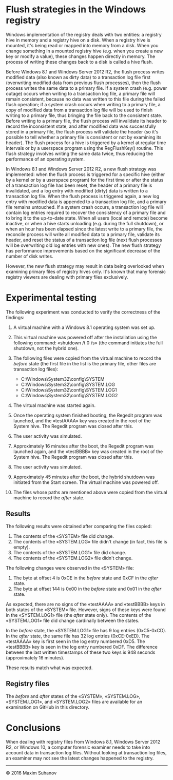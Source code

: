 # Flush strategies in the Windows registry
Windows implementation of the registry deals with two entities: a registry hive in memory and a registry hive on a disk. When a registry hive is mounted, it's being read or mapped into memory from a disk. When you change something in a mounted registry hive (e.g. when you create a new key or modify a value), these changes happen directly in memory. The process of writing these changes back to a disk is called a hive flush.

Before Windows 8.1 and Windows Server 2012 R2, the flush process writes modified data (also known as dirty data) to a transaction log file first (overwriting modified data from previous flush processes), then the flush process writes the same data to a primary file. If a system crash (e.g. power outage) occurs when writing to a transaction log file, a primary file will remain consistent, because no data was written to this file during the failed flush operation; if a system crash occurs when writing to a primary file, a copy of modified data from a transaction log file will be used to finish writing to a primary file, thus bringing the file back to the consistent state. Before writing to a primary file, the flush process will invalidate its header to record the inconsistent state, and after modified data was successfully stored in a primary file, the flush process will validate the header (so it's possible to tell whether a primary file is consistent or not by examining its header). The flush process for a hive is triggered by a kernel at regular time intervals or by a userspace program using the RegFlushKey() routine. This flush strategy involves writing the same data twice, thus reducing the performance of an operating system.

In Windows 8.1 and Windows Server 2012 R2, a new flush strategy was implemented: when the flush process is triggered for a specific hive (either by a kernel or by a userspace program) for the first time or after the status of a transaction log file has been reset, the header of a primary file is invalidated, and a log entry with modified (dirty) data is written to a transaction log file. When the flush process is triggered again, a new log entry with modified data is appended to a transaction log file, and a primary file remains untouched. If a system crash occurs, a transaction log file will contain log entries required to recover the consistency of a primary file and to bring it to the up-to-date state. When all users (local and remote) become inactive, or when a hive starts unloading (e.g. during the full shutdown), or when an hour has been elapsed since the latest write to a primary file, the reconcile process will write all modified data to a primary file, validate its header, and reset the status of a transaction log file (next flush processes will be overwriting old log entries with new ones). The new flush strategy has performance improvements based on the significant decrease of the number of disk writes.

However, the new flush strategy may result in data being overlooked when examining primary files of registry hives only. It's known that many forensic registry viewers are dealing with primary files exclusively.

# Experimental testing
The following experiment was conducted to verify the correctness of the findings:

1. A virtual machine with a Windows 8.1 operating system was set up.
2. This virtual machine was powered off after the installation using the following command: «shutdown /t 0 /s» (the command initiates the full shutdown, not the hybrid one).
3. The following files were copied from the virtual machine to record the *before* state (the first file in the list is the primary file, other files are transaction log files):

    * C:\Windows\System32\config\SYSTEM
    * C:\Windows\System32\config\SYSTEM.LOG
    * C:\Windows\System32\config\SYSTEM.LOG1
    * C:\Windows\System32\config\SYSTEM.LOG2

4. The virtual machine was started again.
5. Once the operating system finished booting, the Regedit program was launched, and the «testAAAA» key was created in the root of the System hive. The Regedit program was closed after this.
6. The user activity was simulated.
7. Approximately 16 minutes after the boot, the Regedit program was launched again, and the «testBBBB» key was created in the root of the System hive. The Regedit program was closed after this.
8. The user activity was simulated.
9. Approximately 45 minutes after the boot, the hybrid shutdown was initiated from the Start screen. The virtual machine was powered off.
10. The files whose paths are mentioned above were copied from the virtual machine to record the *after* state.

## Results
The following results were obtained after comparing the files copied:

1. The contents of the «SYSTEM» file did change.
2. The contents of the «SYSTEM.LOG» file didn't change (in fact, this file is empty).
3. The contents of the «SYSTEM.LOG1» file did change.
4. The contents of the «SYSTEM.LOG2» file didn't change.

The following changes were observed in the «SYSTEM» file:

1. The byte at offset 4 is 0xCE in the *before* state and 0xCF in the *after* state.
2. The byte at offset 144 is 0x00 in the *before* state and 0x01 in the *after* state.

As expected, there are no signs of the «testAAAA» and «testBBBB» keys in both states of the «SYSTEM» file. However, signs of these keys were found in the «SYSTEM.LOG1» file (the *after* state only). The contents of the «SYSTEM.LOG1» file did change cardinally between the states.

In the *before* state, the «SYSTEM.LOG1» file has 9 log entries (0xC5-0xCD). In the *after* state, the same file has 32 log entries (0xCE-0xED). The «testAAAA» key is first seen in the log entry numbered 0xD5. The «testBBBB» key is seen in the log entry numbered 0xDF. The difference between the last written timestamps of these two keys is 948 seconds (approximately 16 minutes).

These results match what was expected.

## Registry files
The *before* and *after* states of the «SYSTEM», «SYSTEM.LOG», «SYSTEM.LOG1», and «SYSTEM.LOG2» files are available for an examination on GitHub in this directory.

# Conclusions
When dealing with registry files from Windows 8.1, Windows Server 2012 R2, or Windows 10, a computer forensic examiner needs to take into account data in transaction log files. Without looking at transaction log files, an examiner may not see the latest changes happened to the registry.

___
© 2016 Maxim Suhanov
